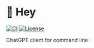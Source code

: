 # 👋 Hey

[![CI](https://github.com/altescy/hey/actions/workflows/ci.yml/badge.svg)](https://github.com/altescy/hey/actions/workflows/ci.yml)
[![License](https://img.shields.io/github/license/altescy/hey)](https://github.com/altescy/hey/blob/main/LICENSE)

ChatGPT client for command line
